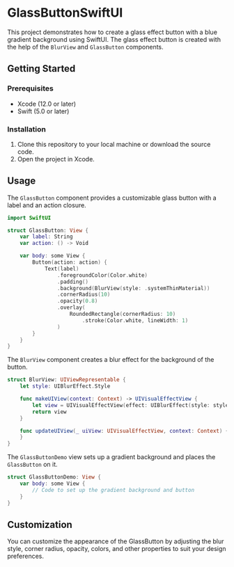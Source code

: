 # GlassButtonSwiftUI


This project demonstrates how to create a glass effect button with a blue gradient background using SwiftUI. The glass effect button is created with the help of the `BlurView` and `GlassButton` components.

## Getting Started

### Prerequisites

- Xcode (12.0 or later)
- Swift (5.0 or later)

### Installation

1. Clone this repository to your local machine or download the source code.
2. Open the project in Xcode.

## Usage

The `GlassButton` component provides a customizable glass button with a label and an action closure.

```swift
import SwiftUI

struct GlassButton: View {
    var label: String
    var action: () -> Void

    var body: some View {
        Button(action: action) {
            Text(label)
                .foregroundColor(Color.white)
                .padding()
                .background(BlurView(style: .systemThinMaterial))
                .cornerRadius(10)
                .opacity(0.8)
                .overlay(
                    RoundedRectangle(cornerRadius: 10)
                        .stroke(Color.white, lineWidth: 1)
                )
        }
    }
}
```

The `BlurView` component creates a blur effect for the background of the button.

```swift
struct BlurView: UIViewRepresentable {
    let style: UIBlurEffect.Style

    func makeUIView(context: Context) -> UIVisualEffectView {
        let view = UIVisualEffectView(effect: UIBlurEffect(style: style))
        return view
    }

    func updateUIView(_ uiView: UIVisualEffectView, context: Context) {
    }
}
```

The `GlassButtonDemo` view sets up a gradient background and places the `GlassButton` on it.

```swift
struct GlassButtonDemo: View {
    var body: some View {
        // Code to set up the gradient background and button
    }
}
```


## Customization

You can customize the appearance of the GlassButton by adjusting the blur style, corner radius, opacity, colors, and other properties to suit your design preferences.
